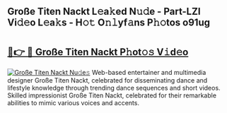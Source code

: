 ## Große Titen Nackt L𝚎a𝚔ed N𝚞𝚍e - Part-LZI Vi𝚍𝚎o L𝚎a𝚔s - H𝚘𝚝 O𝚗𝚕yf𝚊ns P𝚑𝚘tos o91ug

# <h2><a href="http://kf0xmgw.oniu.top/?m=Gro%c3%9fe+Titen+Nackt">🔗👉 🔴 Große Titen Nackt P𝚑ot𝚘𝚜 V𝚒d𝚎o</a></h2>

[![Große Titen Nackt Nu𝚍e𝚜](https://i.imgur.com/0qMVB7G.gif)](http://kf0xmgw.oniu.top/?m=Gro%c3%9fe+Titen+Nackt)
Web-based entertainer and multimedia designer Große Titen Nackt, celebrated for disseminating dance and lifestyle knowledge through trending dance sequences and short videos. Skilled impressionist Große Titen Nackt, celebrated for their remarkable abilities to mimic various voices and accents.  
